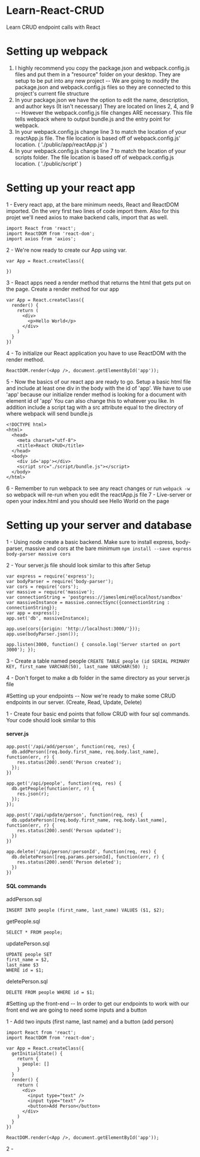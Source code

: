 # Learn-React-CRUD
Learn CRUD endpoint calls with React

# Setting up webpack
1. I highly recommend you copy the package.json and webpack.config.js files and put them in a "resource" folder on your desktop. They are setup to be put into any new project
-- We are going to modify the package.json and webpack.config.js files so they are connected to this project's current file structure
2. In your package.json we have the option to edit the name, description, and author keys (It isn't necessary) They are located on lines 2, 4, and 9
-- However the webpack.config.js file changes ARE necessary. This file tells webpack where to output bundle.js and the entry point for webpack.
3. In your webpack.config.js change line 3 to match the location of your reactApp.js file. The file location is based off of webpack.config.js' location. ( './public/app/reactApp.js' )
4. In your webpack.config.js change line 7 to match the location of your scripts folder. The file location is based off of webpack.config.js location. ( './public/script' )


# Setting up your react app
1 - Every react app, at the bare minimum needs, React and ReactDOM imported. On the very first two lines of code import them. Also for this projet we'll need axios to make backend calls, import that as well.
~~~~
import React from 'react';
import ReactDOM from 'react-dom';
import axios from 'axios';
~~~~
2 - We're now ready to create our App using var.
~~~~
var App = React.createClass({

})
~~~~
3 - React apps need a render method that returns the html that gets put on the page. Create a render method for our app
~~~~
var App = React.createClass({
  render() {
    return (
      <div>
        <p>Hello World</p>
      </div>
    )
  }
})
~~~~
4 - To initialize our React application you have to use ReactDOM with the render method.  
~~~~
ReactDOM.render(<App />, document.getElementById('app'));
~~~~
5 - Now the basics of our react app are ready to go. Setup a basic html file and include at least one div in the body with the id of 'app'. We have to use 'app' because our initialize render method is looking for a document with element id of 'app' You can also change this to whatever you like. In addition include a script tag with a src attribute equal to the directory of where webpack will send bundle.js
~~~~
<!DOCTYPE html>
<html>
  <head>
    <meta charset="utf-8">
    <title>React CRUD</title>
  </head>
  <body>
    <div id='app'></div>
    <script src="./script/bundle.js"></script>
  </body>
</html>
~~~~
6 - Remember to run webpack to see any react changes or run `webpack -w` so webpack will re-run when you edit the reactApp.js file
7 - Live-server or open your index.html and you should see Hello World on the page

# Setting up your server and database
1 - Using node create a basic backend. Make sure to install express, body-parser, massive and cors at the bare minimum
`npm install --save express body-parser massive cors`

2 - Your server.js file should look similar to this after Setup
~~~~
var express = require('express');
var bodyParser = require('body-parser');
var cors = require('cors');
var massive = require('massive');
var connectionString = 'postgress://jameslemire@localhost/sandbox'
var massiveInstance = massive.connectSync({connectionString : connectionString});
var app = express();
app.set('db', massiveInstance);

app.use(cors({origin: 'http://localhost:3000/'}));
app.use(bodyParser.json());

app.listen(3000, function() { console.log('Server started on port 3000'); });
~~~~
3 - Create a table named people `CREATE TABLE people (id SERIAL PRIMARY KEY, first_name VARCHAR(50), last_name VARCHAR(50) );`

4 - Don't forget to make a db folder in the same directory as your server.js file

#Setting up your endpoints
-- Now we're ready to make some CRUD endpoints in our server. (Create, Read, Update, Delete)

1 - Create four basic end points that follow CRUD with four sql commands. Your code should look similar to this

#### server.js
~~~~
app.post('/api/add/person', function(req, res) {
  db.addPerson([req.body.first_name, req.body.last_name], function(err, r) {
    res.status(200).send('Person created');
  });
})

app.get('/api/people', function(req, res) {
  db.getPeople(function(err, r) {
    res.json(r);
  });
});

app.post('/api/update/person', function(req, res) {
  db.updatePerson([req.body.first_name, req.body.last_name], function(err, r) {
    res.status(200).send('Person updated');
  })
})

app.delete('/api/person/:personId', function(req, res) {
  db.deletePerson([req.params.personId], function(err, r) {
    res.status(200).send('Person deleted');
  })
})
~~~~

#### SQL commands
addPerson.sql
~~~~
INSERT INTO people (first_name, last_name) VALUES ($1, $2);
~~~~
getPeople.sql
~~~~
SELECT * FROM people;
~~~~
updatePerson.sql
~~~~
UPDATE people SET
first_name = $2,
last_name $3
WHERE id = $1;
~~~~
deletePerson.sql
~~~~
DELETE FROM people WHERE id = $1;
~~~~

#Setting up the front-end
-- In order to get our endpoints to work with our front end we are going to need some inputs and a button

1 - Add two inputs (first name, last name) and a button (add person)
~~~~
import React from 'react';
import ReactDOM from 'react-dom';

var App = React.createClass({
  getInitialState() {
    return {
      people: []
    }
  }
  render() {
    return (
      <div>
        <input type="text" />
        <input type="text" />
        <button>Add Person</button>
      </div>
    )
  }
})

ReactDOM.render(<App />, document.getElementById('app'));
~~~~
2 -
